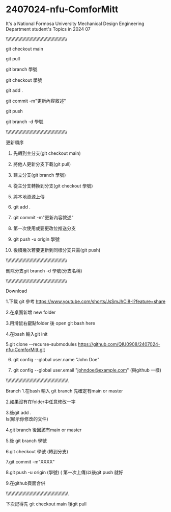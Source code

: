 # 2407024-nfu-ComforMitt
It's a National Formosa University Mechanical Design Engineering Department student's Topics in 2024 07 

\\\\\\\\\\\\\\\\\\\\\\\\\\\\\\\\\\\\\\\\\\\\\\\\\\\\\\\\\\\\\\\\\\\\\\\\\\\\\\\\\\\\\\\

git checkout main

git pull

git branch 學號

git checkout 學號

git add .

git commit -m"更新內容敘述"

git push

git branch -d 學號

\\\\\\\\\\\\\\\\\\\\\\\\\\\\\\\\\\\\\\\\\\\\\\\\\\\\\\\\\\\\\\\\\\\\\\\\\\\\\\\\\\\\\\\

更新順序

1. 先轉到主分支(git checkout main)

2. 將他人更新分支下載(git pull)

3. 建立分支(git branch 學號)

4. 從主分支轉換到分支(git checkout 學號)

5. 將本地資源上傳

6. git add .

7. git commit -m"更新內容敘述"

8. 第一次使用或要更改位推送分支

9. git push -u origin 學號

10. 後續幾次若要更新到同樣分支只需(git push)

\\\\\\\\\\\\\\\\\\\\\\\\\\\\\\\\\\\\\\\\\\\\\\\\\\\\\\\\\\\\\\\\\\\\\\\\\\\\\\\\\\\\\\\\

刪除分支git branch -d 學號(分支名稱)

\\\\\\\\\\\\\\\\\\\\\\\\\\\\\\\\\\\\\\\\\\\\\\\\\\\\\\\\\\\\\\\\\\\\\\\\\\\\\\\\\\\\\\\\

Download

1.下載 git 參考 https://www.youtube.com/shorts/JsSmJhCi8-I?feature=share


2.在桌面新增 new folder

3.用滑鼠右鍵點folder 後 open git bash here

4.在bash 輸入git init

5.git clone --recurse-submodules https://github.com/QIU0908/2407024-nfu-ComforMitt.git

6. git config --global user.name "John Doe"

7. git config --global user.email "johndoe@example.com" (與github 一樣)

\\\\\\\\\\\\\\\\\\\\\\\\\\\\\\\\\\\\\\\\\\\\\\\\\\\\\\\\\\\\\\\\\\\\\\\\\\\\\\\\\\\\\\\\\

Branch
1.在bash 輸入 git branch  先確定有main or master

2.如果沒有在folder中任意修改一字

3.後git add .    
 ls(顯示你修改的文件)

4.git branch  後因該有main or master

5.後 git branch 學號

6.git checkout 學號 (轉到分支)

7.git commit -m"XXXX"

8.git push -u origin (學號)   ( 第一次上傳)以後git push 就好

9.在github頁面合併

\\\\\\\\\\\\\\\\\\\\\\\\\\\\\\\\\\\\\\\\\\\\\\\\\\\\\\\\\\\\\\\\\\\\\\\\\\\\\\\\\\\\\\\\\

下次記得先 git checkout main 後git pull

